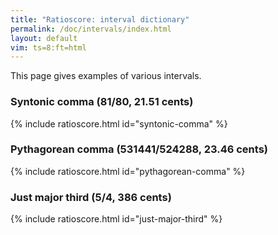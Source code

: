 ```yaml
---
title: "Ratioscore: interval dictionary"
permalink: /doc/intervals/index.html
layout: default
vim: ts=8:ft=html
---
```


This page gives examples of various intervals.

<h3> Syntonic comma (81/80, 21.51 cents)</h3>

{% include ratioscore.html id="syntonic-comma" %}
<script type="application/x-ratioscore" id="syntonic-comma">
!!!OTL: Syntonic comma (81/80, 21.51 cents)
**time	**ratio	**ratio
*	*Iclars	*Iclars
*	*ref:C5	*ref:C5
1	1	.
3	0	.
4	.	81/80
6	.	0
7	1	81/80
9	0	0
*-	*-	*-
</script>


<h3> Pythagorean comma (531441/524288, 23.46 cents)</h3>

{% include ratioscore.html id="pythagorean-comma" %}
<script type="application/x-ratioscore" id="pythagorean-comma">
!!!OTL: Pythagorean comma (531441/524288, 23.46 cents)
**time	**ratio	**ratio
*	*Iclars	*Iclars
*	*ref:C5	*ref:C5
1	1	.
3	0	.
4	.	531441/524288
6	.	0
7	1	531441/524288
9	0	0
*-	*-	*-
</script>



<h3> Just major third (5/4, 386 cents)</h3>

{% include ratioscore.html id="just-major-third" %}
<script type="application/x-ratioscore" id="just-major-third">
!!!OTL: Just major third (5/4, 386 cents)
**time	**ratio	**ratio
*	*Iclars	*Iclars
*	*ref:C5	*ref:C5
1	1	.
3	0	.
4	.	5/4
6	.	0
7	1	5/4
9	0	0
*-	*-	*-
</script>

















